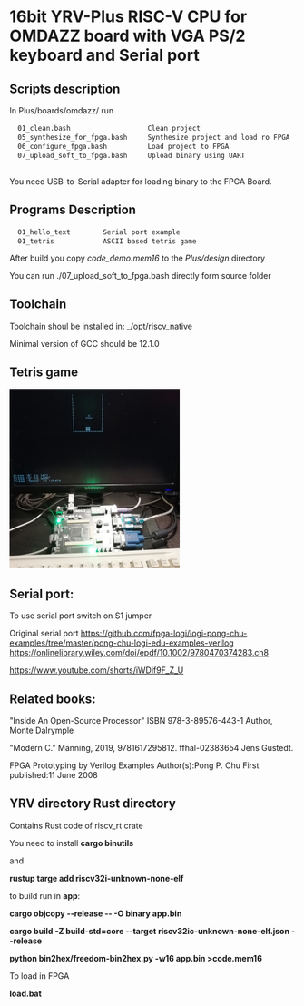 # 16bit YRV-Plus RISC-V CPU for OMDAZZ board with VGA PS/2 keyboard and Serial port

## Scripts description
In  Plus/boards/omdazz/ run
```
  01_clean.bash                   Clean project
  05_synthesize_for_fpga.bash     Synthesize project and load ro FPGA
  06_configure_fpga.bash          Load project to FPGA
  07_upload_soft_to_fpga.bash     Upload binary using UART
  
```
You need USB-to-Serial adapter for loading binary to the FPGA Board.


## Programs Description
```
  01_hello_text        Serial port example
  01_tetris            ASCII based tetris game
```

After build you copy  _code_demo.mem16_ to the _Plus/design_ directory

You can run ./07_upload_soft_to_fpga.bash directly form source folder

## Toolchain 

Toolchain shoul be installed in:  _/opt/riscv_native

Minimal version of GCC should be 12.1.0

## Tetris game 
![ASCII Tetris game](/tetris.jpg "Tetris")

## Serial port:
To use serial port switch on S1 jumper

Original serial port https://github.com/fpga-logi/logi-pong-chu-examples/tree/master/pong-chu-logi-edu-examples-verilog
https://onlinelibrary.wiley.com/doi/epdf/10.1002/9780470374283.ch8

https://www.youtube.com/shorts/iWDif9F_Z_U

## Related books:
"Inside An Open-Source Processor" ISBN 978-3-89576-443-1 Author, Monte Dalrymple

"Modern C." Manning, 2019, 9781617295812. ffhal-02383654 Jens Gustedt. 

FPGA Prototyping by Verilog Examples Author(s):Pong P. Chu First published:11 June 2008

## YRV directory Rust directory
Contains Rust code of riscv_rt crate

You need to install __cargo binutils__

and

__rustup targe add riscv32i-unknown-none-elf__

to build run in __app__:

__cargo objcopy --release -- -O binary app.bin__

__cargo build -Z build-std=core --target riscv32ic-unknown-none-elf.json --release__

__python bin2hex/freedom-bin2hex.py -w16 app.bin >code.mem16__


To load in FPGA

__load.bat__


